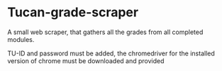 # Tucan-grade-scraper
A small web scraper, that gathers all the grades from all completed modules.

TU-ID and password must be added,
the chromedriver for the installed version of chrome must be downloaded and provided

